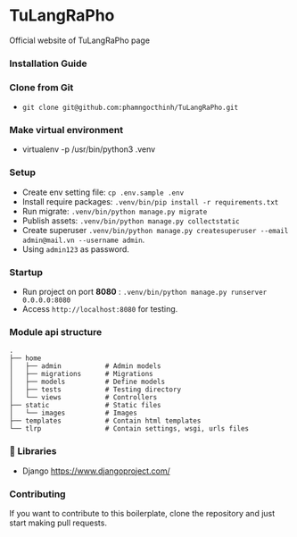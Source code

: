 # TuLangRaPho
Official website of TuLangRaPho page

### Installation Guide

### Clone from Git
* `git clone git@github.com:phamngocthinh/TuLangRaPho.git`

### Make virtual environment
* virtualenv -p /usr/bin/python3 .venv

### Setup
* Create env setting file: `cp .env.sample .env`
* Install require packages: `.venv/bin/pip install -r requirements.txt`
* Run migrate: `.venv/bin/python manage.py migrate`
* Publish assets: `.venv/bin/python manage.py collectstatic`
* Create superuser `.venv/bin/python manage.py createsuperuser --email admin@mail.vn --username admin`.
* Using `admin123` as password.

### Startup
* Run project on port **8080** : `.venv/bin/python manage.py runserver 0.0.0.0:8080`
* Access `http://localhost:8080` for testing.

### Module api structure
```
.
├── home  
│   ├── admin           # Admin models  
│   ├── migrations      # Migrations  
│   ├── models          # Define models  
│   ├── tests           # Testing directory  
│   └── views           # Controllers  
├── static              # Static files  
│   └── images          # Images  
├── templates           # Contain html templates  
└── tlrp                # Contain settings, wsgi, urls files
```

### 📙 Libraries
- Django https://www.djangoproject.com/ 

### Contributing
If you want to contribute to this boilerplate, clone the repository and just start making pull requests.
